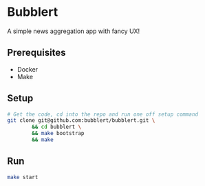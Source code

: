 # Bubblert

A simple news aggregation app with fancy UX!

## Prerequisites

* Docker
* Make

## Setup

```bash
# Get the code, cd into the repo and run one off setup command
git clone git@github.com:bubblert/bubblert.git \
        && cd bubblert \
        && make bootstrap
        && make
```

## Run

```bash
make start
```